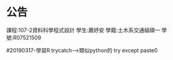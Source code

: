 # 公告
課程:107-2資料科學程式設計 學生:蕭妤安 學籍:土木系交通組碩一 學號:R07521509
    
#20190317-學習R
trycatch-->類似python的 try except
paste0
